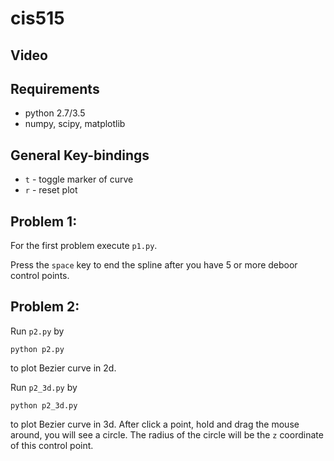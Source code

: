# cis515

## Video


## Requirements

* python 2.7/3.5
* numpy, scipy, matplotlib

## General Key-bindings

* `t` - toggle marker of curve
* `r` - reset plot

## Problem 1:

For the first problem execute `p1.py`.

Press the `space` key to end the spline after you have 5 or more deboor control points.

## Problem 2:

Run `p2.py` by
```
python p2.py
```
to plot Bezier curve in 2d.

Run `p2_3d.py` by
```
python p2_3d.py
```
to plot Bezier curve in 3d. After click a point, hold and drag the mouse around, you will see a circle. The radius of the circle will be the `z` coordinate of this control point.

